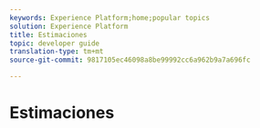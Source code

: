 ```yaml
---
keywords: Experience Platform;home;popular topics
solution: Experience Platform
title: Estimaciones
topic: developer guide
translation-type: tm+mt
source-git-commit: 9817105ec46098a8be99992cc6a962b9a7a696fc

---
```



# Estimaciones
